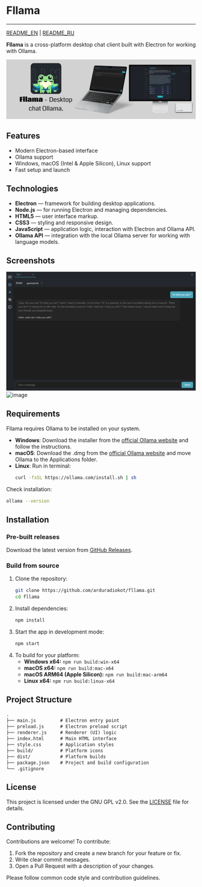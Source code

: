 # Fllama
---
[README_EN](README) | [README_RU](READMERU)

**Fllama** is a cross-platform desktop chat client built with Electron for working with Ollama.

![image](images/landing.png)

## Features

- Modern Electron-based interface
- Ollama support
- Windows, macOS (Intel & Apple Silicon), Linux support
- Fast setup and launch

## Technologies

- **Electron** — framework for building desktop applications.
- **Node.js** — for running Electron and managing dependencies.
- **HTML5** — user interface markup.
- **CSS3** — styling and responsive design.
- **JavaScript** — application logic, interaction with Electron and Ollama API.
- **Ollama API** — integration with the local Ollama server for working with language models.

## Screenshots
![image](images/screen1.png)
![image](images/screent2.png)

## Requirements

Fllama requires Ollama to be installed on your system.

- **Windows**: Download the installer from the [official Ollama website](https://ollama.com/download/windows) and follow the instructions.
- **macOS**: Download the .dmg from the [official Ollama website](https://ollama.com/download/mac) and move Ollama to the Applications folder.
- **Linux**: Run in terminal:
  ```sh
  curl -fsSL https://ollama.com/install.sh | sh
  ```

Check installation:
```sh
ollama --version
```

## Installation

### Pre-built releases

Download the latest version from [GitHub Releases](https://github.com/ollama/fllama/releases).

### Build from source

1. Clone the repository:
   ```sh
   git clone https://github.com/arduradiokot/fllama.git
   cd fllama
   ```
2. Install dependencies:
   ```sh
   npm install
   ```
3. Start the app in development mode:
   ```sh
   npm start
   ```
4. To build for your platform:
   - **Windows x64:**  `npm run build:win-x64`
   - **macOS x64:**  `npm run build:mac-x64`
   - **macOS ARM64 (Apple Silicon):**  `npm run build:mac-arm64`
   - **Linux x64:**  `npm run build:linux-x64`

## Project Structure

```
.
├── main.js         # Electron entry point
├── preload.js      # Electron preload script
├── renderer.js     # Renderer (UI) logic
├── index.html      # Main HTML interface
├── style.css       # Application styles
├── build/          # Platform icons
├── dist/           # Platform builds
├── package.json    # Project and build configuration
└── .gitignore
```

## License

This project is licensed under the GNU GPL v2.0. See the [LICENSE]([[LICENSE) file for details.

## Contributing

Contributions are welcome! To contribute:

1. Fork the repository and create a new branch for your feature or fix.
2. Write clear commit messages.
3. Open a Pull Request with a description of your changes.

Please follow common code style and contribution guidelines. 